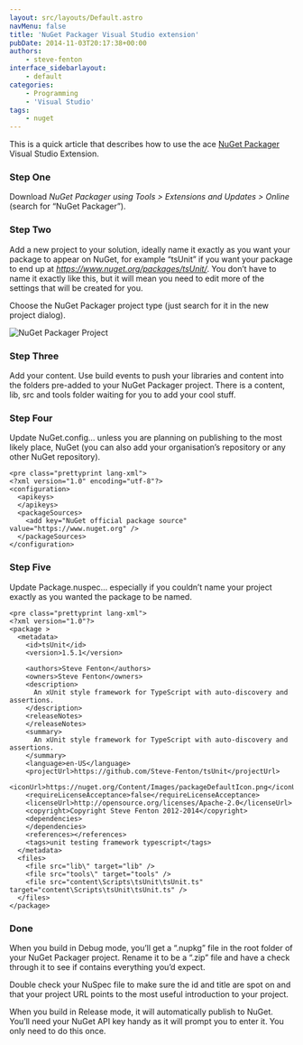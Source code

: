```yaml
---
layout: src/layouts/Default.astro
navMenu: false
title: 'NuGet Packager Visual Studio extension'
pubDate: 2014-11-03T20:17:38+00:00
authors:
    - steve-fenton
interface_sidebarlayout:
    - default
categories:
    - Programming
    - 'Visual Studio'
tags:
    - nuget
---
```


This is a quick article that describes how to use the ace [NuGet Packager](https://visualstudiogallery.msdn.microsoft.com/daf5c6db-386b-4994-bdd7-b6cd52f11b72) Visual Studio Extension.

### Step One

Download *NuGet Packager using Tools &gt; Extensions and Updates &gt; Online* (search for “NuGet Packager”).

### Step Two

Add a new project to your solution, ideally name it exactly as you want your package to appear on NuGet, for example “tsUnit” if you want your package to end up at *https://www.nuget.org/packages/tsUnit/*. You don’t have to name it exactly like this, but it will mean you need to edit more of the settings that will be created for you.

Choose the NuGet Packager project type (just search for it in the new project dialog).

![NuGet Packager Project](/img/2015/07/nuget-packager-project.png)

### Step Three

Add your content. Use build events to push your libraries and content into the folders pre-added to your NuGet Packager project. There is a content, lib, src and tools folder waiting for you to add your cool stuff.

### Step Four

Update NuGet.config… unless you are planning on publishing to the most likely place, NuGet (you can also add your organisation’s repository or any other NuGet repository).

```
<pre class="prettyprint lang-xml">
<?xml version="1.0" encoding="utf-8"?>
<configuration>
  <apikeys>
  </apikeys>
  <packageSources>
    <add key="NuGet official package source" value="https://www.nuget.org" />
  </packageSources>
</configuration>
```
### Step Five

Update Package.nuspec… especially if you couldn’t name your project exactly as you wanted the package to be named.

```
<pre class="prettyprint lang-xml">
<?xml version="1.0"?>
<package >
  <metadata>
    <id>tsUnit</id>
    <version>1.5.1</version>
    
    <authors>Steve Fenton</authors>
    <owners>Steve Fenton</owners>
    <description>
      An xUnit style framework for TypeScript with auto-discovery and assertions.
    </description>
    <releaseNotes>
    </releaseNotes>
    <summary>
      An xUnit style framework for TypeScript with auto-discovery and assertions.
    </summary>
    <language>en-US</language>
    <projectUrl>https://github.com/Steve-Fenton/tsUnit</projectUrl>
    <iconUrl>https://nuget.org/Content/Images/packageDefaultIcon.png</iconUrl>
    <requireLicenseAcceptance>false</requireLicenseAcceptance>
    <licenseUrl>http://opensource.org/licenses/Apache-2.0</licenseUrl>
    <copyright>Copyright Steve Fenton 2012-2014</copyright>
    <dependencies>
    </dependencies>
    <references></references>
    <tags>unit testing framework typescript</tags>
  </metadata>
  <files>
    <file src="lib\" target="lib" />
    <file src="tools\" target="tools" />
    <file src="content\Scripts\tsUnit\tsUnit.ts" target="content\Scripts\tsUnit\tsUnit.ts" />
  </files>
</package>
```
### Done

When you build in Debug mode, you’ll get a “.nupkg” file in the root folder of your NuGet Packager project. Rename it to be a “.zip” file and have a check through it to see if contains everything you’d expect.

Double check your NuSpec file to make sure the id and title are spot on and that your project URL points to the most useful introduction to your project.

When you build in Release mode, it will automatically publish to NuGet. You’ll need your NuGet API key handy as it will prompt you to enter it. You only need to do this once.
